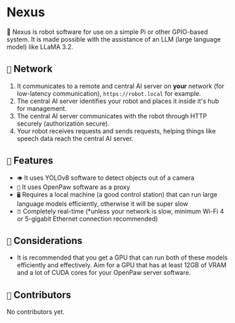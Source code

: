 # Nexus 
🤖 Nexus is robot software for use on a simple Pi or other GPIO-based system. It is made possible with the assistance of an LLM (large language model) like LLaMA 3.2.

## `🛜` Network
1) It communicates to a remote and central AI server on **your** network (for low-latency communication), `https://robot.local` for example.
2) The central AI server identifies your robot and places it inside it's hub for management.
3) The central AI server communicates with the robot through HTTP securely (authorization secure).
4) Your robot receives requests and sends requests, helping things like speech data reach the central AI server.

## `📖` Features
- `👁️` It uses YOLOv8 software to detect objects out of a camera
- `🦾` It uses OpenPaw software as a proxy
- `🖥️` Requires a local machine (a good control station) that can run large language models efficiently, otherwise it will be super slow
- `⏰` Completely real-time (*unless your network is slow, minimum Wi-Fi 4 or 5-gigabit Ethernet connection recommended)

## `🤔` Considerations
- It is recommended that you get a GPU that can run both of these models efficiently and effectively. Aim for a GPU that has at least 12GB of VRAM and a lot of CUDA cores for your OpenPaw server software.

## `👤` Contributors
No contributors yet.
